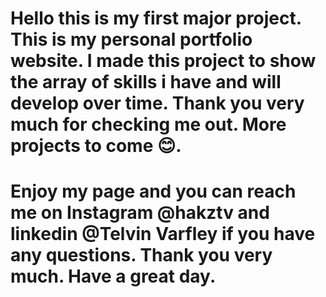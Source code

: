 # Hello this is my first major project. This is my personal portfolio website. I made this project to show the array of skills i have and will develop over time. Thank you very much for checking me out. More projects to come 😊.

# Enjoy my page and you can reach me on Instagram @hakztv and linkedin @Telvin Varfley if you have any questions. Thank you very much. Have a great day.
